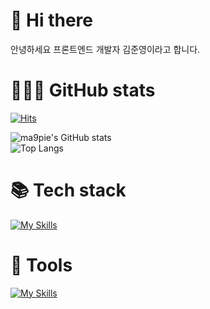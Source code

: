 # 👋 Hi there 
안녕하세요 프론트엔드 개발자 김준영이라고 합니다.

# 👨🏻‍💻 GitHub stats
[![Hits](https://hits.seeyoufarm.com/api/count/incr/badge.svg?url=https%3A%2F%2Fgithub.com%2Fma9pie&count_bg=%2379C83D&title_bg=%23555555&icon=&icon_color=%23E7E7E7&title=hits&edge_flat=false)](https://hits.seeyoufarm.com) 

![ma9pie's GitHub stats](https://github-readme-stats.vercel.app/api?username=ma9pie&show_icons=true&theme=radical)   
![Top Langs](https://github-readme-stats.vercel.app/api/top-langs/?username=K-Junyyy&layout=compact&theme=dark) 
    
# 📚 Tech stack
[![My Skills](https://skillicons.dev/icons?i=html,css,js,react,nextjs,redux,emotion,sass&perline=4)](https://skillicons.dev)
<br/>



# 🔨 Tools
[![My Skills](https://skillicons.dev/icons?i=git,github,gitlab,vscode,aws,jenkins,figma&perline=4)](https://skillicons.dev)

